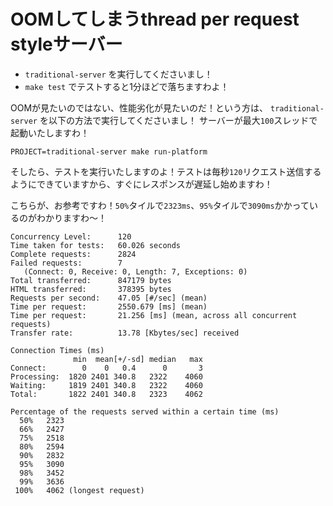 OOMしてしまうthread per request styleサーバー
===


- `traditional-server` を実行してくださいまし！
- `make test` でテストすると1分ほどで落ちますわよ！

OOMが見たいのではない、性能劣化が見たいのだ！という方は、 `traditional-server` を以下の方法で実行してくださいまし！
サーバーが最大`100`スレッドで起動いたしますわ！

```shell
PROJECT=traditional-server make run-platform
```

そしたら、テストを実行いたしますのよ！テストは毎秒`120`リクエスト送信するようにできていますから、すぐにレスポンスが遅延し始めますわ！

こちらが、お参考ですわ！`50%`タイルで`2323ms`、`95%`タイルで`3090ms`かかっているのがわかりますわ〜！

```text
Concurrency Level:      120
Time taken for tests:   60.026 seconds
Complete requests:      2824
Failed requests:        7
   (Connect: 0, Receive: 0, Length: 7, Exceptions: 0)
Total transferred:      847179 bytes
HTML transferred:       378395 bytes
Requests per second:    47.05 [#/sec] (mean)
Time per request:       2550.679 [ms] (mean)
Time per request:       21.256 [ms] (mean, across all concurrent requests)
Transfer rate:          13.78 [Kbytes/sec] received

Connection Times (ms)
              min  mean[+/-sd] median   max
Connect:        0    0   0.4      0       3
Processing:  1820 2401 340.8   2322    4060
Waiting:     1819 2401 340.8   2322    4060
Total:       1822 2401 340.8   2323    4062

Percentage of the requests served within a certain time (ms)
  50%   2323
  66%   2427
  75%   2518
  80%   2594
  90%   2832
  95%   3090
  98%   3452
  99%   3636
 100%   4062 (longest request)
```


